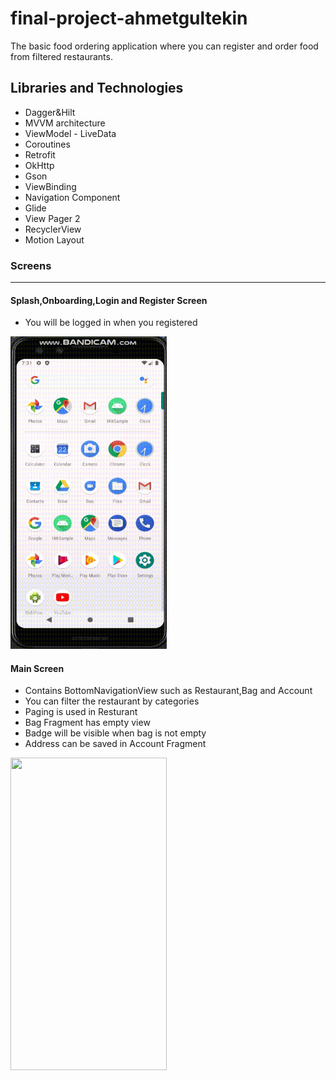 # final-project-ahmetgultekin

The basic food ordering application where you can register and order food from filtered restaurants.

## Libraries and Technologies
- Dagger&Hilt
- MVVM architecture
- ViewModel - LiveData
- Coroutines
- Retrofit
- OkHttp
- Gson
- ViewBinding
- Navigation Component
- Glide 
- View Pager 2
- RecyclerView
- Motion Layout

### Screens
-----
#### Splash,Onboarding,Login and Register Screen
- You will be logged in when you registered

<img src="./screens/final_splash.gif"
height="500px"
width="250px"/>

#### Main Screen
- Contains BottomNavigationView such as Restaurant,Bag and Account
- You can filter the restaurant by categories
- Paging is used in Resturant
- Bag Fragment has empty view
- Badge will be visible when bag is not empty
- Address can be saved in Account Fragment

<img src="./screens/final_main.gif"
height="500px"
width="250px"/>



